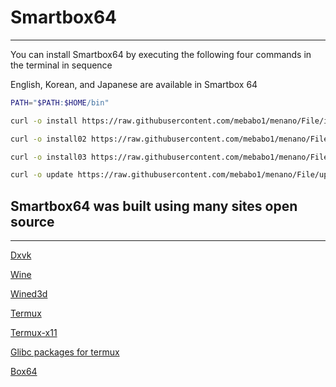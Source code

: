 # Smartbox64
---------------------------
You can install Smartbox64 by executing the following four commands in the terminal in sequence

English, Korean, and Japanese are available in Smartbox 64

```sh
PATH="$PATH:$HOME/bin"
```
```sh
curl -o install https://raw.githubusercontent.com/mebabo1/menano/File/install && chmod +x install && ./install
```
```sh
curl -o install02 https://raw.githubusercontent.com/mebabo1/menano/File/install02 && chmod +x install && ./install02
```
```sh
curl -o install03 https://raw.githubusercontent.com/mebabo1/menano/File/install03 && chmod +x install && ./install03
```
```sh
curl -o update https://raw.githubusercontent.com/mebabo1/menano/File/update && chmod +x update && ./update
```
## Smartbox64 was built using many sites open source
---------------------------
[Dxvk](https://github.com/doitsujin/dxvk)

[Wine](https://github.com/airidosas252/Wine-Builds)

[Wined3d](https://fdossena.com/?p=wined3d/index.frag)

[Termux](https://github.com/termux/termux-app)

[Termux-x11](https://github.com/termux/termux-x11/blob/master/README.md#running-graphical-applications)

[Glibc packages for termux](https://github.com/termux-pacman/glibc-packages)

[Box64](https://github.com/ptitSeb/box64)
